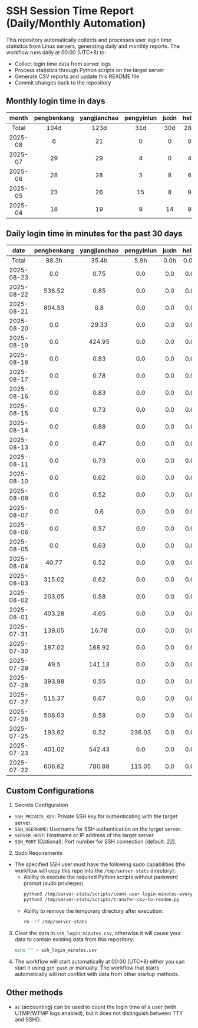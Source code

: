 # SSH Session Time Report (Daily/Monthly Automation)

This repository automatically collects and processes user login time statistics from Linux servers,
generating daily and monthly reports. The workflow runs daily at 00:00 (UTC+8) to:
- Collect login time data from server logs
- Process statistics through Python scripts on the target server
- Generate CSV reports and update this README file
- Commit changes back to the repository

<!-- 
  NOTE: If you need to modify the section titles of the following tables, 
  you must also update the corresponding Python files to maintain consistency.
  Ref: scripts/transfer-csv-to-readme.py
-->
## Monthly login time in days
|  month  | pengbenkang | yangjianchao | pengyinlun | juxin | hello | shenjunzhong | fengjing | wangjianan | chendong | hejun | yangrenyu | xuezeyu | kangyuhan | lzd | yangjingkui | tangminjin | guohui | mashaocong |
|:-------:|:-----------:|:------------:|:----------:|:-----:|:-----:|:------------:|:--------:|:----------:|:--------:|:-----:|:---------:|:-------:|:---------:|:---:|:-----------:|:----------:|:------:|:----------:|
|  Total  |     104d    |     123d     |    31d     |  30d  |  28d  |     76d      |   23d    |    10d     |   85d    |  12d  |    63d    |   71d   |    47d    | 12d |     11d     |     2d     |  11d   |     7d     |
| 2025-08 |      6      |      21      |     0      |   0   |   0   |      17      |    0     |     4      |    18    |   0   |     1     |    9    |     9     |  0  |      0      |     0      |   0    |     2      |
| 2025-07 |      29     |      29      |     4      |   0   |   4   |      19      |    10    |     0      |    23    |   3   |     19    |    23   |     12    |  2  |      0      |     1      |   11   |     5      |
| 2025-06 |      28     |      28      |     3      |   8   |   6   |      20      |    10    |     0      |    26    |   6   |     11    |    18   |     15    |  7  |      5      |     0      |   0    |     0      |
| 2025-05 |      23     |      26      |     15     |   8   |   9   |      9       |    0     |     3      |    13    |   1   |     19    |    11   |     7     |  2  |      6      |     1      |   0    |     0      |
| 2025-04 |      18     |      19      |     9      |   14  |   9   |      11      |    3     |     3      |    5     |   2   |     13    |    10   |     4     |  1  |      0      |     0      |   0    |     0      |

## Daily login time in minutes for the past 30 days
|    date    | pengbenkang | yangjianchao | pengyinlun | juxin | hello | shenjunzhong | fengjing | wangjianan | chendong | hejun | yangrenyu | xuezeyu | kangyuhan |  lzd  | yangjingkui | tangminjin | guohui | mashaocong |
|:----------:|:-----------:|:------------:|:----------:|:-----:|:-----:|:------------:|:--------:|:----------:|:--------:|:-----:|:---------:|:-------:|:---------:|:-----:|:-----------:|:----------:|:------:|:----------:|
|   Total    |    88.3h    |    35.4h     |    5.9h    |  0.0h |  0.0h |    127.0h    |  36.3h   |   22.2h    |  309.6h  |  1.3h |   39.7h   |  58.9h  |   26.6h   |  2.0h |     0.0h    |    0.0h    |  0.0h  |    0.5h    |
| 2025-08-23 |     0.0     |     0.75     |    0.0     |  0.0  |  0.0  |    210.78    |   0.0    |    0.0     |   0.0    |  0.0  |    0.0    |   0.0   |   37.63   |  0.0  |     0.0     |    0.0     |  0.0   |    0.0     |
| 2025-08-22 |    536.52   |     0.85     |    0.0     |  0.0  |  0.0  |    147.68    |   0.0    |   121.45   |  510.37  |  0.0  |    0.0    |   0.27  |   108.62  |  0.0  |     0.0     |    0.0     |  0.0   |    0.0     |
| 2025-08-21 |    804.53   |     0.8      |    0.0     |  0.0  |  0.0  |    532.27    |   0.0    |   292.4    |  451.67  |  0.0  |    0.0    |  485.75 |   15.58   |  0.0  |     0.0     |    0.0     |  0.0   |    0.0     |
| 2025-08-20 |     0.0     |    29.33     |    0.0     |  0.0  |  0.0  |    237.17    |   0.0    |   520.53   |  664.68  |  0.0  |    0.0    |  116.68 |    0.0    |  0.0  |     0.0     |    0.0     |  0.0   |    0.0     |
| 2025-08-19 |     0.0     |    424.95    |    0.0     |  0.0  |  0.0  |    527.25    |   0.0    |   399.87   |  752.77  |  0.0  |    0.0    |  54.28  |    0.0    |  0.0  |     0.0     |    0.0     |  0.0   |    0.0     |
| 2025-08-18 |     0.0     |     0.83     |    0.0     |  0.0  |  0.0  |    565.2     |   0.0    |    0.0     |  590.1   |  0.0  |    0.0    |  200.28 |    0.0    |  0.0  |     0.0     |    0.0     |  0.0   |   28.57    |
| 2025-08-17 |     0.0     |     0.78     |    0.0     |  0.0  |  0.0  |    537.03    |   0.0    |    0.0     |   0.0    |  0.0  |    0.0    |   0.0   |    0.0    |  0.0  |     0.0     |    0.0     |  0.0   |    0.0     |
| 2025-08-16 |     0.0     |     0.83     |    0.0     |  0.0  |  0.0  |    262.28    |   0.0    |    0.0     |  410.45  |  0.0  |    0.0    |  59.08  |    0.0    |  0.0  |     0.0     |    0.0     |  0.0   |    0.0     |
| 2025-08-15 |     0.0     |     0.73     |    0.0     |  0.0  |  0.0  |    506.95    |   0.0    |    0.0     |  798.68  |  0.0  |    0.0    |  289.28 |   193.93  |  0.0  |     0.0     |    0.0     |  0.0   |    0.0     |
| 2025-08-14 |     0.0     |     0.88     |    0.0     |  0.0  |  0.0  |    393.93    |   0.0    |    0.0     |  722.28  |  0.0  |    0.0    |  305.13 |   233.98  |  0.0  |     0.0     |    0.0     |  0.0   |    0.0     |
| 2025-08-13 |     0.0     |     0.47     |    0.0     |  0.0  |  0.0  |    111.37    |   0.0    |    0.0     |  520.38  |  0.0  |    0.0    |   0.0   |    0.0    |  0.0  |     0.0     |    0.0     |  0.0   |    0.0     |
| 2025-08-11 |     0.0     |     0.73     |    0.0     |  0.0  |  0.0  |    31.67     |   0.0    |    0.0     |  738.77  |  0.0  |    0.0    |  20.05  |   240.42  |  0.0  |     0.0     |    0.0     |  0.0   |    0.0     |
| 2025-08-10 |     0.0     |     0.62     |    0.0     |  0.0  |  0.0  |    74.18     |   0.0    |    0.0     |  479.85  |  0.0  |    0.0    |   0.0   |   163.92  |  0.0  |     0.0     |    0.0     |  0.0   |    0.0     |
| 2025-08-09 |     0.0     |     0.52     |    0.0     |  0.0  |  0.0  |    191.2     |   0.0    |    0.0     |  422.2   |  0.0  |    0.0    |   0.0   |    0.0    |  0.0  |     0.0     |    0.0     |  0.0   |    0.0     |
| 2025-08-07 |     0.0     |     0.6      |    0.0     |  0.0  |  0.0  |    371.93    |   0.0    |    0.0     |  1010.0  |  0.0  |    0.0    |   0.0   |    76.6   |  0.0  |     0.0     |    0.0     |  0.0   |    0.0     |
| 2025-08-06 |     0.0     |     0.57     |    0.0     |  0.0  |  0.0  |     0.0      |   0.0    |    0.0     |  877.53  |  0.0  |    0.0    |   0.0   |   134.6   |  0.0  |     0.0     |    0.0     |  0.0   |    0.0     |
| 2025-08-05 |     0.0     |     0.63     |    0.0     |  0.0  |  0.0  |     0.0      |   0.0    |    0.0     |  881.53  |  0.0  |    0.0    |   0.0   |    0.0    |  0.0  |     0.0     |    0.0     |  0.0   |    0.0     |
| 2025-08-04 |    40.77    |     0.52     |    0.0     |  0.0  |  0.0  |     0.0      |   0.0    |    0.0     | 1222.87  |  0.0  |    0.0    |   0.0   |    0.0    |  0.0  |     0.0     |    0.0     |  0.0   |    0.0     |
| 2025-08-03 |    315.02   |     0.62     |    0.0     |  0.0  |  0.0  |    38.68     |   0.0    |    0.0     |  638.68  |  0.0  |    0.07   |   0.0   |    0.0    |  0.0  |     0.0     |    0.0     |  0.0   |    0.0     |
| 2025-08-02 |    203.05   |     0.58     |    0.0     |  0.0  |  0.0  |    98.03     |   0.0    |    0.0     |   0.0    |  0.0  |    0.0    |   0.0   |    0.0    |  0.0  |     0.0     |    0.0     |  0.0   |    0.0     |
| 2025-08-01 |    403.28   |     4.65     |    0.0     |  0.0  |  0.0  |     0.0      |   0.0    |    0.0     |  641.57  |  0.0  |    0.0    |   0.0   |    0.0    |  0.0  |     0.0     |    0.0     |  0.0   |    0.6     |
| 2025-07-31 |    139.05   |    16.78     |    0.0     |  0.0  |  0.0  |    425.23    |   0.0    |    0.0     | 1047.62  |  0.0  |   142.22  |  43.67  |    0.0    |  0.0  |     0.0     |    0.0     |  0.0   |    0.0     |
| 2025-07-30 |    187.02   |    168.92    |    0.0     |  0.0  |  0.0  |    368.8     |  166.0   |    0.0     |  923.22  |  0.0  |   77.87   |  378.03 |    0.0    |  0.0  |     0.0     |    0.0     |  0.0   |    0.85    |
| 2025-07-29 |     49.5    |    141.13    |    0.0     |  0.0  |  0.0  |    549.23    |  510.48  |    0.0     |  842.12  | 76.28 |    0.0    |  155.77 |    0.0    |  0.0  |     0.0     |    0.0     |  0.0   |    0.0     |
| 2025-07-28 |    393.98   |     0.55     |    0.0     |  0.0  |  0.0  |    679.88    |  223.77  |    0.0     |  793.27  |  0.0  |   890.05  |  276.22 |    0.0    |  0.0  |     0.0     |    0.0     |  0.0   |    0.0     |
| 2025-07-27 |    515.37   |     0.67     |    0.0     |  0.0  |  0.0  |    116.27    |   0.0    |    0.0     |   0.0    |  0.0  |    0.0    |   0.0   |    0.0    |  0.0  |     0.0     |    0.0     |  0.0   |    0.0     |
| 2025-07-26 |    508.03   |     0.58     |    0.0     |  0.0  |  0.0  |    111.0     |   4.62   |    0.0     |  511.97  |  0.0  |    0.0    |   0.0   |    0.0    |  0.0  |     0.0     |    0.0     |  0.0   |    0.0     |
| 2025-07-25 |    193.62   |     0.32     |   236.03   |  0.0  |  0.0  |     0.0      |  771.37  |    0.0     |  482.37  |  0.0  |    0.0    |  474.23 |   138.72  |  0.0  |     0.0     |    0.0     |  0.0   |    0.0     |
| 2025-07-23 |    401.02   |    542.43    |    0.0     |  0.0  |  0.0  |    530.93    |  500.02  |    0.0     |  886.68  |  0.0  |   697.07  |  324.52 |   254.22  |  0.0  |     0.0     |    0.0     |  0.0   |    0.0     |
| 2025-07-22 |    606.62   |    780.88    |   115.05   |  0.0  |  0.0  |     0.0      |   0.0    |    0.0     |  755.22  |  0.0  |   574.53  |  349.28 |    0.0    | 118.2 |     0.0     |    0.0     |  0.0   |    0.0     |

## Custom Configurations
1. Secrets Configuration
  - `SSH_PRIVATE_KEY`: Private SSH key for authenticating with the target server.
  - `SSH_USERNAME`: Username for SSH authentication on the target server.
  - `SERVER_HOST`: Hostname or IP address of the target server.
  - `SSH_PORT` (Optional): Port number for SSH connection (default: 22).
2. Sudo Requirements
  - The specified SSH user must have the following sudo capabilities (the workflow will copy this repo into the `/tmp/server-stats` directory):
    - Ability to execute the required Python scripts without password prompt (sudo privileges)
      ```bash
      python3 /tmp/server-stats/scripts/count-user-login-minutes-every-day.py
      python3 /tmp/server-stats/scripts/transfer-csv-to-readme.py
      ```
    - Ability to remove the temporary directory after execution:
      ```bash
      rm -rf /tmp/server-stats
      ```
3. Clear the data in `ssh_login_minutes.csv`, otherwise it will cause your data to contain existing data from this repository:
   ```bash
   echo "" > ssh_login_minutes.csv
   ```
4. The workflow will start automatically at 00:00 (UTC+8) either you can start it using `git push` or manually.
   The workflow that starts automatically will not conflict with data from other startup methods.

## Other methods
- `ac` (accounting) can be used to count the login time of a user (with UTMP/WTMP logs enabled), but it does not distinguish between TTY and SSHD.
